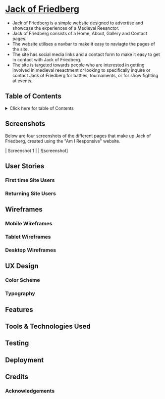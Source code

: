 #  [Jack of Friedberg](https://jackofblades95.github.io/jack-of-friedberg/index.html)

* Jack of Friedberg is a simple website designed to advertise and showcase the experiences of a Medieval Reeanctor.
* Jack of Friedberg consists of a Home, About, Gallery and Contact pages.
* The website utilises a navbar to make it easy to naviagte the pages of the site.
* The site has social media links and a contact form to make it easy to get in contact with Jack of Friedberg.
* The site is targeted towards people who are interested in getting involved in medieval reeactment or looking to specifically
inquire or contact Jack of Friedberg for battles, tournaments, or for show fighting at events.

## Table of Contents

<details>
<summary>Click here for table of Contents</summary>
[Screenshots of Jack of Friedberg] (#screenshots)

</details>

## Screenshots
Below are four screenshots of the different pages that make up Jack of Friedberg, created using the "Am I Responsive" website.

| Screenshot 1 |
| ![screenshot]

## User Stories

### First time Site Users

### Returning Site Users

## Wireframes

### Mobile Wireframes

### Tablet Wireframes

### Desktop Wireframes

## UX Design

### Color Scheme

### Typography

## Features

## Tools & Technologies Used

## Testing

## Deployment

## Credits

### Acknowledgements
